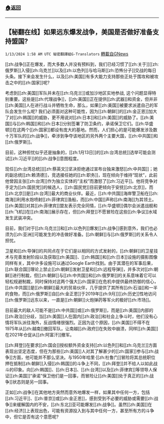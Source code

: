 ###  [:house:返回](README.md)
---


## 【秘翻在线】如果远东爆发战争，美国是否做好准备支持盟国?
`1/13/2024 1:58 AM UTC 秘密翻譯組G-Translators` [轉載自GNews](https://gnews.org/articles/2214142)

[[zh:战争]]正在爆发，而大多数人并没有预料到，我们已经习惯了[[zh:关于]][[zh:俄罗斯]]入侵[[zh:乌克兰]]以及[[zh:以色列]]与哈马斯[[zh:恐怖分子]]交战的每日头条。接下来会发生什么，以及[[zh:美国]]有多大能力支持那些正处于围攻和被攻击之中的[[zh:国家]]呢?

考虑到[[zh:美国]]军队并未在[[zh:乌克兰]]或加沙地区实地参战, 这个问题显得特别重要。这些是[[zh:代理战争]]，[[zh:美国]]正在提供[[zh:武器]]和资金，但并非[[zh:美国]]人在进行战斗并牺牲生命，那么，如果[[zh:美国]]被要求派遣自己的军队会发生什么呢? 我们必须面对这种可能性，因为[[zh:朝鲜]]的[[zh:金正恩]]加大了对[[zh:韩国]]的威胁，更不用说对[[zh:日本]]和[[zh:美国]]的威胁了。[[zh:美国]]与[[zh:韩国]]和[[zh:日本]]分别签署了防卫条约，承诺保卫它们。[[zh:华盛顿]]在这两个[[zh:国家]]都设有庞大的基地。然而，人们担心的是可能爆发涉及数十万军队的[[zh:战争]]，牵涉到争夺该地区的另外两个主要大国，[[zh:中共国]]和[[zh:俄罗斯]]。

目前，这种担忧似乎还是抽象的，[[zh:1月13日]]的[[zh:台湾总统]]选举可能会测试[[zh:习近平]]的[[zh:战争]]意图程度。

现任[[zh:台湾总统]][[zh:蔡英文]]坚决拒绝通过宣布台独来激怒[[zh:中共国]]；她的副总统[[zh:赖清德]]，竞选接任她的[[zh:职务]]，现在倾向于维持“现状”，此前他曾因主张[[zh:台湾]]作为独立实体的“主权”而激怒了[[zh:习近平]]。他将竞争对手定为[[zh:国民党]]的候选人，[[zh:国民党]]目前更倾向于安抚[[zh:北京]]，而[[zh:北京]]是[[zh:台湾]]最大的商业伙伴。最近，[[zh:中共国]]海岸警卫船在[[zh:南海]]利用水炮喷射[[zh:菲律宾]]渔船，而[[zh:中国]]声称[[zh:南海]]为其领土。[[zh:美国]]对其[[zh:菲律宾]]盟友表示完全同情，[[zh:华盛顿]]偶尔会派遣战舰和[[zh:飞机]]在[[zh:南海]]展示存在，但[[zh:拜登]]不愿冒险在这些[[zh:争议]]水域发生武装冲突。

目前，我们对于[[zh:乌克兰]]和[[zh:以色列]]爆发[[zh:战争]]感到意外，我们也必须为[[zh:亚洲]]可能发生的冲击做好准备。[[zh:朝鲜]]与[[zh:俄罗斯]]的关系令人担忧。

卫星和[[zh:导弹]]的共同点在于它们是以相同的方式发射的，[[zh:朝鲜]]的卫星技术与完善发射阶段以及获取[[zh:美国]]、[[zh:韩国]]和[[zh:日本]]设施的摄影图像同样有关，其中许多设施可以通过Google Earth找到。由于其潜在的军事后果，[[zh:联合国]]理论上禁止[[zh:朝鲜]]发射卫星和[[zh:远程导弹]]，并多次对[[zh:朝鲜]]进行制裁，但[[zh:朝鲜]]与[[zh:中共国]]和[[zh:俄罗斯]]的关系意味着它可以轻松规避制裁，同时保持对这两个强大[[zh:国家]]在危机中提供最终防御的信心，[[zh:中共国]]是[[zh:朝鲜]]最大的贸易伙伴，几乎提供了其所有[[zh:石油]]和一半的食物，而[[zh:俄罗斯]]自[[zh:金正恩]]于2019年[[zh:9月]][[zh:历史]]性地访问[[zh:俄罗斯]]远东以来，一直是[[zh:朝鲜]]火炮弹药等军火的极好[[zh:市场]]。

目前最大的敌人可能不是[[zh:中共国]]或[[zh:俄罗斯]]，而是[[zh:美国]]内部的[[zh:政治]]分歧，当[[zh:美国]]人在国内[[zh:政治]]和社会上争斗时，他们没有心情将军队派往海外，反战情绪很强烈。正因为这个原因，[[zh:美国]]不得不在1975年从[[zh:越南]]撤回军队，让南越[[zh:政府]]在失败中崩溃，同样[[zh:美国]]在2021年仓促从[[zh:阿富汗]]撤军。

[[zh:拜登]]在要求[[zh:国会]]授权额外资金支持[[zh:以色列]]和[[zh:乌克兰]]方面表现出坚定态度，但在为那些[[zh:美国]]人对其了解甚少的[[zh:国家]]参与[[zh:战争]]方面，他可能并不那么坚决。与1950年哈里·[[zh:杜鲁门]]冒险将其总统职位押在抵制[[zh:朝鲜]]入侵[[zh:韩国]]的斗争上不同，[[zh:拜登]]并不给人以如此战斗的印象。向[[zh:韩国]]、[[zh:日本]]、[[zh:台湾]]以及[[zh:菲律宾]]等领导人保证[[zh:美国]]“承诺”保卫他们是一回事，而冒险让[[zh:美国]]处于真正的[[zh:战争]]状态则是另一回事。

正如[[zh:战争]]在其他地方突然而意外地爆发一样，如果其中任何一方，包括[[zh:习近平]]、[[zh:普京]]或[[zh:金正恩]]，感到受到不必要的威胁或需要[[zh:战争]]来缓解国内的不安，[[zh:东北]]亚可能爆发[[zh:战争]]。虽然[[zh:美国]]在[[zh:经济]]上表现出色，可能有资源投入到与其中任何一方，甚至所有方的斗争中，但它是否有这个意愿呢?
